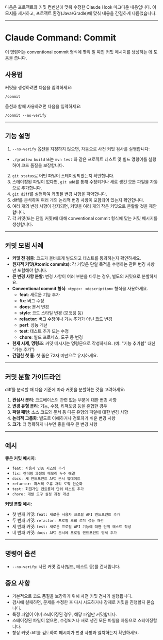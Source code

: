 다음은 프로젝트의 커밋 컨벤션에 맞춰 수정한 Claude Hook 마크다운 내용입니다. 이모지를 제거하고, 프로젝트 환경(Java/Gradle)에 맞춰 내용을 간결하게 다듬었습니다.

-----

# Claude Command: Commit

이 명령어는 conventional commit 형식에 맞춰 잘 짜인 커밋 메시지를 생성하는 데 도움을 줍니다.

## 사용법

커밋을 생성하려면 다음을 입력하세요:

```
/commit
```

옵션과 함께 사용하려면 다음을 입력하세요:

```
/commit --no-verify
```

-----

## 기능 설명

1.  `--no-verify` 옵션을 지정하지 않으면, 자동으로 사전 커밋 검사를 실행합니다:
  * `./gradlew build` 또는 `mvn test` 와 같은 프로젝트 테스트 및 빌드 명령어를 실행하여 코드 품질을 보장합니다.
2.  `git status`로 어떤 파일이 스테이징되었는지 확인합니다.
3.  스테이징된 파일이 없다면, `git add`를 통해 수정되거나 새로 생긴 모든 파일을 자동으로 추가합니다.
4.  `git diff`를 실행하여 커밋될 변경 사항을 파악합니다.
5.  diff를 분석하여 여러 개의 논리적 변경 사항이 포함되어 있는지 확인합니다.
6.  여러 개의 변경 사항이 감지되면, 커밋을 여러 개의 작은 커밋으로 분할할 것을 제안합니다.
7.  각 커밋(또는 단일 커밋)에 대해 conventional commit 형식에 맞는 커밋 메시지를 생성합니다.

-----

## 커밋 모범 사례

- **커밋 전 검증**: 코드가 올바르게 빌드되고 테스트를 통과하는지 확인하세요.
- **원자적 커밋(Atomic commits)**: 각 커밋은 단일 목적을 수행하는 관련 변경 사항만 포함해야 합니다.
- **큰 변경 사항 분할**: 변경 사항이 여러 부분을 다루는 경우, 별도의 커밋으로 분할하세요.
- **Conventional commit 형식**: `<type>: <description>` 형식을 사용하세요.
  - **feat**: 새로운 기능 추가
  - **fix**: 버그 수정
  - **docs**: 문서 변경
  - **style**: 코드 스타일 변경 (포맷팅 등)
  - **refactor**: 버그 수정이나 기능 추가가 아닌 코드 변경
  - **perf**: 성능 개선
  - **test**: 테스트 추가 또는 수정
  - **chore**: 빌드 프로세스, 도구 등 변경
- **현재 시제, 명령조**: 커밋 메시지는 명령문으로 작성하세요. (예: "기능 추가함" 대신 "기능 추가")
- **간결한 첫 줄**: 첫 줄은 72자 미만으로 유지하세요.

-----

## 커밋 분할 가이드라인

diff를 분석할 때 다음 기준에 따라 커밋을 분할하는 것을 고려하세요:

1.  **관심사 분리**: 코드베이스의 관련 없는 부분에 대한 변경 사항
2.  **변경 유형 분리**: 기능, 수정, 리팩토링 등을 혼합한 경우
3.  **파일 패턴**: 소스 코드와 문서 등 다른 유형의 파일에 대한 변경 사항
4.  **논리적 그룹화**: 별도로 이해하거나 검토하기 쉬운 변경 사항
5.  **크기**: 더 명확하게 나누면 좋을 매우 큰 변경 사항

-----

## 예시

**좋은 커밋 메시지:**

- `feat: 사용자 인증 시스템 추가`
- `fix: 렌더링 과정의 메모리 누수 해결`
- `docs: 새 엔드포인트 API 문서 업데이트`
- `refactor: 파서의 오류 처리 로직 단순화`
- `test: 회원가입 컨트롤러 단위 테스트 추가`
- `chore: 개발 도구 설정 과정 개선`

**커밋 분할 예시:**

- 첫 번째 커밋: `feat: 새로운 사용자 프로필 API 엔드포인트 추가`
- 두 번째 커밋: `refactor: 프로필 조회 로직 성능 개선`
- 세 번째 커밋: `test: 새로운 프로필 API 기능에 대한 단위 테스트 작성`
- 네 번째 커밋: `docs: API 문서에 프로필 엔드포인트 명세 추가`

-----

## 명령어 옵션

- `--no-verify`: 사전 커밋 검사(빌드, 테스트 등)를 건너뜁니다.

## 중요 사항

- 기본적으로 코드 품질을 보장하기 위해 사전 커밋 검사가 실행됩니다.
- 검사에 실패하면, 문제를 수정한 후 다시 시도하거나 강제로 커밋을 진행할지 묻습니다.
- 특정 파일이 이미 스테이징된 경우, 해당 파일만 커밋합니다.
- 스테이징된 파일이 없으면, 수정되거나 새로 생긴 모든 파일을 자동으로 스테이징합니다.
- 항상 커밋 diff를 검토하여 메시지가 변경 사항과 일치하는지 확인하세요.